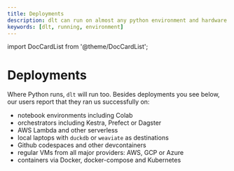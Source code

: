```yaml
---
title: Deployments
description: dlt can run on almost any python environment and hardware
keywords: [dlt, running, environment]
---
```

import DocCardList from '@theme/DocCardList';

# Deployments
Where Python runs, `dlt` will run too. Besides deployments you see below, our users report that they ran us successfully on:
* notebook environments including Colab
* orchestrators including Kestra, Prefect or Dagster
* AWS Lambda and other serverless
* local laptops with `duckdb` or `weaviate` as destinations
* Github codespaces and other devcontainers
* regular VMs from all major providers: AWS, GCP or Azure
* containers via Docker, docker-compose and Kubernetes

<DocCardList />
